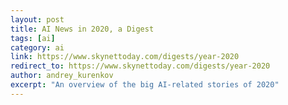 ```yaml
---
layout: post
title: AI News in 2020, a Digest
tags: [ai]
category: ai
link: https://www.skynettoday.com/digests/year-2020
redirect_to: https://www.skynettoday.com/digests/year-2020
author: andrey_kurenkov
excerpt: "An overview of the big AI-related stories of 2020"
---
```


